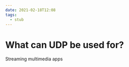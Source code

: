 ```yaml
---
date: 2021-02-18T12:08
tags: 
  - stub
---
```


# What can UDP be used for?

Streaming multimedia apps
